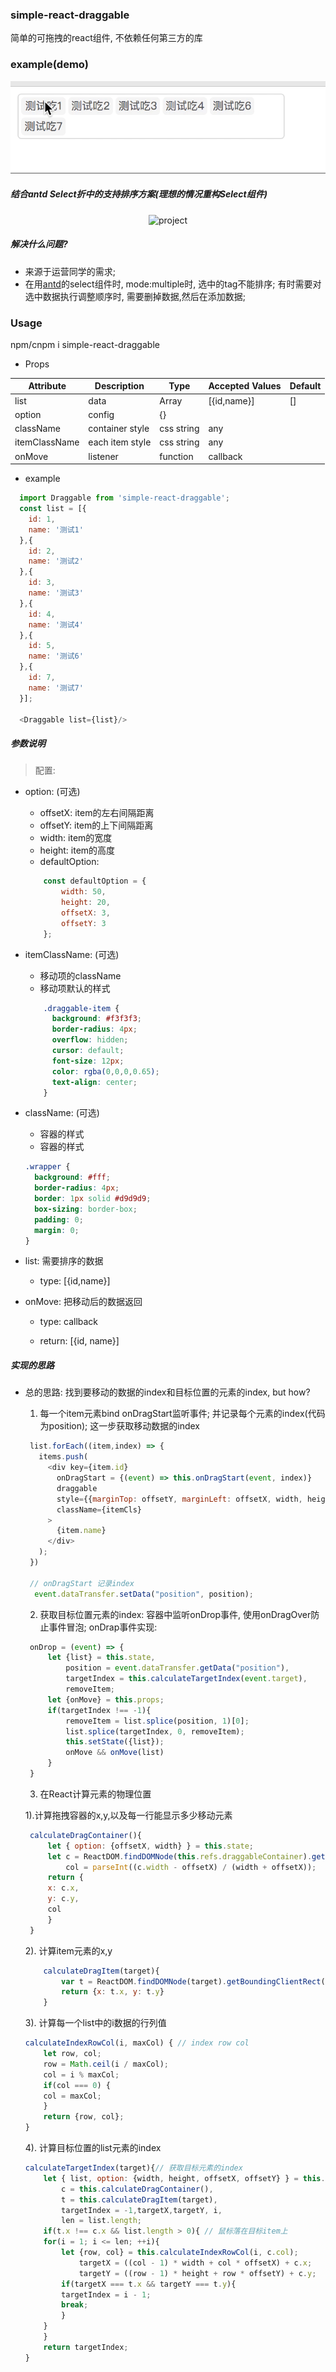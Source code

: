 ### simple-react-draggable

简单的可拖拽的react组件, 不依赖任何第三方的库

### example(demo)
<p align="center">
  <img src="img/draggable.gif" alt="draggable"/>
</p>

##### 结合antd Select折中的支持排序方案(理想的情况重构Select组件)

<p align="center">
  <img src="img/project.gif" alt="project"/>
</p>

##### 解决什么问题?

  - 来源于运营同学的需求;
  - 在用[antd](https://github.com/ant-design/ant-design)的select组件时, mode:multiple时, 选中的tag不能排序; 有时需要对选中数据执行调整顺序时, 需要删掉数据,然后在添加数据;

### Usage

  npm/cnpm i simple-react-draggable

  - Props

| Attribute    | Description     | Type        | Accepted Values    | Default |
| ------------ | ------------    | ----------  | ------------------ | ------- |
| list         |   data          | Array       | [{id,name}]        |   []    |
| option       |   config        | {}          |                    |         |
| className    | container style | css string  | any                |         |
| itemClassName| each item style | css string  | any                |         |
| onMove       | listener        | function    |     callback       |         |

  - example
  ```js
    import Draggable from 'simple-react-draggable';
    const list = [{
      id: 1,
      name: '测试1'
    },{
      id: 2,
      name: '测试2'
    },{
      id: 3,
      name: '测试3'
    },{
      id: 4,
      name: '测试4'
    },{
      id: 5,
      name: '测试6'
    },{
      id: 7,
      name: '测试7'
    }];

    <Draggable list={list}/>
  ```

##### 参数说明

> 配置:

  - option: (可选)
    - offsetX: item的左右间隔距离
    - offsetY: item的上下间隔距离
    - width:   item的宽度
    - height:  item的高度
    - defaultOption: 
    ```js
        const defaultOption = {
            width: 50, 
            height: 20,
            offsetX: 3,
            offsetY: 3
        };
    ```

  - itemClassName: (可选)
    - 移动项的className
    - 移动项默认的样式
    ```css
        .draggable-item {
          background: #f3f3f3;
          border-radius: 4px;
          overflow: hidden;
          cursor: default;
          font-size: 12px;
          color: rgba(0,0,0,0.65);
          text-align: center;
        }
    ```

  - className: (可选)
    - 容器的样式
    - 容器的样式
    ```css
    .wrapper {
      background: #fff;
      border-radius: 4px;
      border: 1px solid #d9d9d9;
      box-sizing: border-box;
      padding: 0;
      margin: 0;
    }
    ```

  - list: 需要排序的数据
    - type: [{id,name}]

  - onMove: 把移动后的数据返回
    - type:  callback

    - return: [{id, name}]

      

##### 实现的思路

 - 总的思路: 
   找到要移动的数据的index和目标位置的元素的index, but how?

   1. 每一个item元素bind onDragStart监听事件; 并记录每个元素的index(代码为position); 这一步获取移动数据的index

   ```js
    list.forEach((item,index) => {
      items.push(
        <div key={item.id}
          onDragStart = {(event) => this.onDragStart(event, index)}
          draggable
          style={{marginTop: offsetY, marginLeft: offsetX, width, height, lineHeight: height+'px'}}
          className={itemCls}
        >
          {item.name}
        </div>
      );
    })
   
    // onDragStart 记录index
     event.dataTransfer.setData("position", position);
   ```

   2. 获取目标位置元素的index: 容器中监听onDrop事件, 使用onDragOver防止事件冒泡; onDrap事件实现:
   ```js
    onDrop = (event) => {
        let {list} = this.state,
            position = event.dataTransfer.getData("position"),
            targetIndex = this.calculateTargetIndex(event.target),
            removeItem;
        let {onMove} = this.props;
        if(targetIndex !== -1){
            removeItem = list.splice(position, 1)[0];
            list.splice(targetIndex, 0, removeItem);
            this.setState({list});
            onMove && onMove(list)
        }
    }
   ```

   3. 在React计算元素的物理位置

   1).计算拖拽容器的x,y,以及每一行能显示多少移动元素
   ```js
    calculateDragContainer(){
        let { option: {offsetX, width} } = this.state;
        let c = ReactDOM.findDOMNode(this.refs.draggableContainer).getBoundingClientRect(),
            col = parseInt((c.width - offsetX) / (width + offsetX));
        return {
        x: c.x,
        y: c.y,
        col
        }
    }
   ```

    2). 计算item元素的x,y
    ```js
        calculateDragItem(target){
            var t = ReactDOM.findDOMNode(target).getBoundingClientRect();
            return {x: t.x, y: t.y}
        }
    ```
    3). 计算每一个list中的i数据的行列值
    ```js
    calculateIndexRowCol(i, maxCol) { // index row col
        let row, col;
        row = Math.ceil(i / maxCol);
        col = i % maxCol;
        if(col === 0) {
        col = maxCol;
        }
        return {row, col};
    }
    ```

    4). 计算目标位置的list元素的index
    ```js
    calculateTargetIndex(target){// 获取目标元素的index
        let { list, option: {width, height, offsetX, offsetY} } = this.state,
            c = this.calculateDragContainer(),
            t = this.calculateDragItem(target),
            targetIndex = -1,targetX,targetY, i,
            len = list.length;
        if(t.x !== c.x && list.length > 0){ // 鼠标落在目标item上
        for(i = 1; i <= len; ++i){
            let {row, col} = this.calculateIndexRowCol(i, c.col);
                targetX = ((col - 1) * width + col * offsetX) + c.x;
                targetY = ((row - 1) * height + row * offsetY) + c.y;
            if(targetX === t.x && targetY === t.y){
            targetIndex = i - 1;
            break; 
            }
        }
        }
        return targetIndex;
    }
    ```

